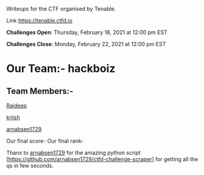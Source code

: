 Writeups for the CTF organised by Tenable. 

Link https://tenable.ctfd.io

**Challenges Open**: Thursday, February 18, 2021 at 12:00 pm EST

**Challenges Close**: Monday, February 22, 2021 at 12:00 pm EST 


# Our Team:- hackboiz


## Team Members:-

[Rajdeep](https://github.com/Rajdeep-G/) 

[kriish](https://github.com/berakrishnendu36/)

[arnabsen1729](https://github.com/arnabsen1729/)

Our final score- 
Our final rank-

Thanx to [arnabsen1729](https://github.com/arnabsen1729/) for the amazing python script [https://github.com/arnabsen1729/ctfd-challenge-scraper] for getting all the qs in few seconds.
